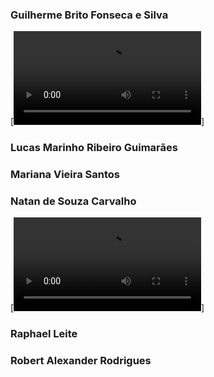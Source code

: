 ### Guilherme Brito Fonseca e Silva
[![Vídeo de Guilherme ](/videos/Guilherme.mkv)]



### Lucas Marinho Ribeiro Guimarães

### Mariana Vieira Santos

### Natan de Souza Carvalho
[![Vídeo de Natan ](/videos/Natan.mp4)]

### Raphael Leite

### Robert Alexander Rodrigues
